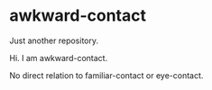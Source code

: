 # awkward-contact
Just another repository.

Hi. I am awkward-contact.

No direct relation to familiar-contact or eye-contact.
